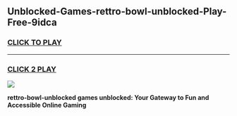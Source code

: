 
## Unblocked-Games-rettro-bowl-unblocked-Play-Free-9idca
<h3>
<a href="https://premium76.site?title=rettro-bowl-unblocked&ref=18A1">CLICK TO PLAY</a></h3>
<hr>

<h3>
<a href="https://premium76.site?title=rettro-bowl-unblocked&ref=18A1">CLICK 2 PLAY</a>
  
</h3>

<a href="https://premium76.site?title=rettro-bowl-unblocked&ref=18A1"><img src="https://clearcache.store/games.png"></a>


**rettro-bowl-unblocked games unblocked: Your Gateway to Fun and Accessible Online Gaming**
